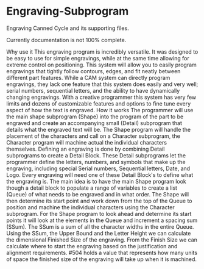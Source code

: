 # Engraving-Subprogram
Engraving Canned Cycle and its supporting files.

Currently documentation is not 100% complete.

Why use it
This engraving program is incredibly versatile. It was designed to be easy to use for simple engravings, while at the same time allowing for extreme control on positioning. This system will allow you to easily program engravings that tightly follow contours, edges, and fit neatly between different part features. 
While a CAM system can directly program engravings, they lack one feature that this system does easily and very well; serial numbers, sequential letters, and the ability to have dynamically changing engravings. With a creative programmer this system has very few limits and dozens of customizable features and options to fine tune every aspect of how the text is engraved.
How it works
The programmer will use the main shape subprogram (Shape) into the program of the part to be engraved and create an accompanying small (Detail) subprogram that details what the engraved text will be. The Shape program will handle the placement of the characters and call on a Character subprogram, the Character program will machine actual the individual characters themselves. 
Defining an engraving is done by combining Detail subprograms to create a Detail Block. These Detail subprograms let the programmer define the letters, numbers, and symbols that make up the engraving, including special Serial numbers, Sequential letters, Date, and Logo. Every engraving will need one of these Detail Block's to define what the engraving is.
The main idea is to have the main Shape program look though a detail block to populate a range of variables to create a list (Queue) of what needs to be engraved and in what order. The Shape will then determine its start point and work down from the top of the Queue to position and machine the individual characters using the Character subprogram.
For the Shape program to look ahead and determine its start points it will look at the elements in the Queue and increment a spacing sum (SSum). The SSum is a sum of all the character widths in the entire Queue. Using the SSum, the Upper Bound and the Letter Height we can calculate the dimensional Finished Size of the engraving. From the Finish Size we can calculate where to start the engraving based on the justification and alignment requirements.
#504 holds a value that represents how many units of space the finished size of the engraving will take up when it is machined.
